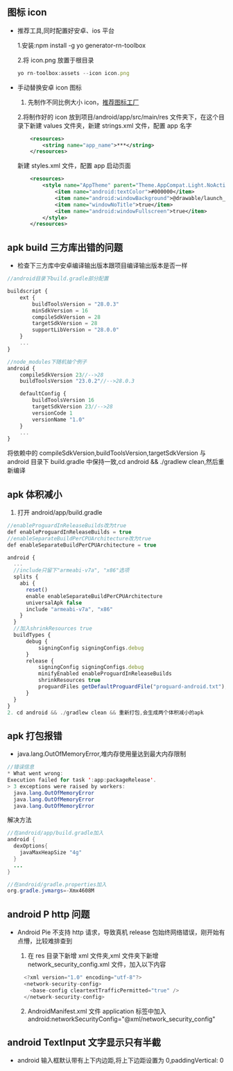 ## 图标 icon

- 推荐工具,同时配置好安卓、ios 平台

  1.安装:npm install -g yo generator-rn-toolbox

  2.将 icon.png 放置于根目录

  ```js
  yo rn-toolbox:assets --icon icon.png
  ```

- 手动替换安卓 icon 图标

  1. 先制作不同比例大小 icon，[推荐图标工厂](https://icon.wuruihong.com/)

  2.将制作好的 icon 放到项目/android/app/src/main/res 文件夹下，在这个目录下新建 values 文件夹，新建 strings.xml 文件，配置 app 名字

  ```xml
      <resources>
          <string name="app_name">***</string>
      </resources>
  ```

  新建 styles.xml 文件，配置 app 启动页面

  ```xml
      <resources>
          <style name="AppTheme" parent="Theme.AppCompat.Light.NoActionBar">
              <item name="android:textColor">#000000</item>
              <item name="android:windowBackground">@drawable/launch_screen</item>
              <item name="windowNoTitle">true</item>
              <item name="android:windowFullscreen">true</item>
          </style>
      </resources>
  ```

## apk build 三方库出错的问题

- 检查下三方库中安卓编译输出版本跟项目编译输出版本是否一样

```js
//android目录下build.gradle部分配置

buildscript {
    ext {
        buildToolsVersion = "28.0.3"
        minSdkVersion = 16
        compileSdkVersion = 28
        targetSdkVersion = 28
        supportLibVersion = "28.0.0"
    }
    ...
}

//node_modules下随机抽个例子
android {
    compileSdkVersion 23//-->28
    buildToolsVersion "23.0.2"//-->28.0.3

    defaultConfig {
        buildToolsVersion 16
        targetSdkVersion 23//-->28
        versionCode 1
        versionName "1.0"
    }
    ...
}
```

将依赖中的 compileSdkVersion,buildToolsVersion,targetSdkVersion 与 android 目录下 build.gradle 中保持一致,cd android && ./gradlew clean,然后重新编译

## apk 体积减小

1. 打开 android/app/build.gradle

```js
//enableProguardInReleaseBuilds改为true
def enableProguardInReleaseBuilds = true
//enableSeparateBuildPerCPUArchitecture改为true
def enableSeparateBuildPerCPUArchitecture = true

android {
  ...
  //include只留下"armeabi-v7a", "x86"选项
  splits {
    abi {
      reset()
      enable enableSeparateBuildPerCPUArchitecture
      universalApk false
      include "armeabi-v7a", "x86"
    }
  }
  //加入shrinkResources true
  buildTypes {
      debug {
          signingConfig signingConfigs.debug
      }
      release {
          signingConfig signingConfigs.debug
          minifyEnabled enableProguardInReleaseBuilds
          shrinkResources true
          proguardFiles getDefaultProguardFile("proguard-android.txt"), "proguard-rules.pro"
      }
  }
}
2. cd android && ./gradlew clean && 重新打包,会生成两个体积减小的apk
```

## apk 打包报错

- java.lang.OutOfMemoryError,堆内存使用量达到最大内存限制

```java
//错误信息
* What went wrong:
Execution failed for task ':app:packageRelease'.
> 3 exceptions were raised by workers:
  java.lang.OutOfMemoryError
  java.lang.OutOfMemoryError
  java.lang.OutOfMemoryError

```

解决方法

```java
//在android/app/build.gradle加入
android {
  dexOptions{
    javaMaxHeapSize "4g"
  }
  ...
}

//在android/gradle.properties加入
org.gradle.jvmargs=-Xmx4608M
```

## android P http 问题

- Android Pie 不支持 http 请求，导致真机 release 包始终网络错误，刚开始有点懵，比较难排查到

  1.  在 res 目录下新增 xml 文件夹,xml 文件夹下新增 network_security_config.xml 文件，加入以下内容

  ```java
    <?xml version="1.0" encoding="utf-8"?>
    <network-security-config>
      <base-config cleartextTrafficPermitted="true" />
    </network-security-config>
  ```

  2. AndroidManifest.xml 文件 application 标签中加入 android:networkSecurityConfig="@xml/network_security_config"

## android TextInput 文字显示只有半截

- android 输入框默认带有上下内边距,将上下边距设置为 0,paddingVertical: 0
